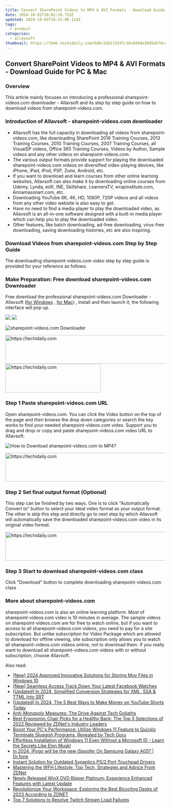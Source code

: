 ```yaml
---
title: Convert SharePoint Videos to MP4 & AVI Formats - Download Guide for PC & Mac
date: 2024-10-01T18:01:29.733Z
updated: 2024-10-05T16:41:06.114Z
tags:
  - product
categories:
  - allavsoft
thumbnail: https://thmb.techidaily.com/bdbc1bb211547c18c849de30d5eb74ca5d67d9e0fc552f041d0a6f6f88d073bb.jpg
---
```


## Convert SharePoint Videos to MP4 & AVI Formats - Download Guide for PC & Mac

### Overview

This article mainly focuses on introducing a professional sharepoint-videos.com downloader - Allavsoft and its step by step guide on how to download videos from sharepoint-videos.com.

### Introduction of Allavsoft - sharepoint-videos.com downloader

* Allavsoft has the full capacity in downloading all videos from sharepoint-videos.com, like downloading SharePoint 2016 Training Courses, 2013 Training Courses, 2010 Training Courses, 2007 Training Courses, all VisualSP videos, Office 365 Training Courses, Videos by Author, Sample videos and any other videos on sharepoint-videos.com.
* The various output formats provide support for playing the downloaded sharepoint-videos.com videos on diversified video-playing devices, like iPhone, iPad, iPod, PSP, Zune, Android, etc.
* If you want to download and learn courses from other online learning websites, Allavsoft can also make it by downloading online courses from Udemy, Lynda, edX, INE, Skillshare, LearnersTV, wrapinstitute.com, Annamasonart.com, etc.
* Downloading YouTube 8K, 4K, HD, 1080P, 720P videos and all videos from any other video website is also easy to get.
* Have no need to find a media player to play the downloaded video, as Allavsoft is an all-in-one software designed with a built-in media player which can help you to play the downloaded video.
* Other features, like batch downloading, ad-free downloading, virus-free downloading, saving downloading histories, etc are also inspiring.

### Download Videos from sharepoint-videos.com Step by Step Guide

The downloading sharepoint-videos.com video step by step guide is provided for your reference as follows:

### Make Preparation: Free download sharepoint-videos.com Downloader

Free download the professional sharepoint-videos.com Downloader - Allavsoft ([for Windows](https://tools.techidaily.com/allavsoft/products/) , [for Mac](https://tools.techidaily.com/allavsoft/products/)) , install and then launch it, the following interface will pop up.

[![](https://www.allavsoft.com/how-to/../images/how-to/free-download-win.jpg)](https://tools.techidaily.com/allavsoft/products/) [![](https://www.allavsoft.com/how-to/../images/how-to/free-download-mac.jpg)](https://tools.techidaily.com/allavsoft/products/)

![sharepoint-videos.com Downloader](https://www.allavsoft.com/how-to/../images/allavsoft/screen-shot-600.jpg)

<!-- affiliate ads begin -->
<a href="https://ephamedtechinc.pxf.io/c/5597632/2136621/26400" target="_top" id="2136621">
  <img src="//a.impactradius-go.com/display-ad/26400-2136621" border="0" alt="https://techidaily.com" width="728" height="90"/>
</a>
<img height="0" width="0" src="https://ephamedtechinc.pxf.io/i/5597632/2136621/26400" style="position:absolute;visibility:hidden;" border="0" />
<!-- affiliate ads end -->

<!-- affiliate ads begin -->
<a href="https://aligracehair.sjv.io/c/5597632/1886015/19272" target="_top" id="1886015">
  <img src="//a.impactradius-go.com/display-ad/19272-1886015" border="0" alt="https://techidaily.com" width="300" height="90"/>
</a>
<img height="0" width="0" src="https://aligracehair.sjv.io/i/5597632/1886015/19272" style="position:absolute;visibility:hidden;" border="0" />
<!-- affiliate ads end -->

### Step 1 Paste sharepoint-videos.com URL

Open sharepoint-videos.com. You can click the Video button on the top of the page and then browse the drop down categories or search the key works to find your needed sharepoint-videos.com video. Support you to drag and drop or copy and paste sharepoint-videos.com video URL to Allavsoft.

![How to Download sharepoint-videos.com to MP4?](https://www.allavsoft.com/how-to/../images/how-to/download-rtmp-video/download-rtmp-video.jpg)

<!-- affiliate ads begin -->
<a href="https://coinrule.sjv.io/c/5597632/1958378/18409" target="_top" id="1958378">
  <img src="//a.impactradius-go.com/display-ad/18409-1958378" border="0" alt="https://techidaily.com" width="728" height="90"/>
</a>
<img height="0" width="0" src="https://coinrule.sjv.io/i/5597632/1958378/18409" style="position:absolute;visibility:hidden;" border="0" />
<!-- affiliate ads end -->

### Step 2 Set final output format (Optional)

This step can be finished by two ways. One is to click "Automatically Convert to" button to select your ideal video format as your output format. The other is skip this step and directly go to next step by which Allavsoft will automatically save the downloaded sharepoint-videos.com video in its original video format.

<!-- affiliate ads begin -->
<a href="https://appsumo.8odi.net/c/5597632/2082533/7443" target="_top" id="2082533">
  <img src="//a.impactradius-go.com/display-ad/7443-2082533" border="0" alt="https://techidaily.com" width="728" height="90"/>
</a>
<img height="0" width="0" src="https://appsumo.8odi.net/i/5597632/2082533/7443" style="position:absolute;visibility:hidden;" border="0" />
<!-- affiliate ads end -->

### Step 3 Start to download sharepoint-videos.com class

Click "Download" button to complete downloading sharepoint-videos.com class

### More about sharepoint-videos.com

sharepoint-videos.com is also an online learning platform. Most of sharepoint-videos.com video is 10 minutes in average. The sample videos on sharepoint-videos.com are for free to watch online, but if you want to access to all sharepoint-videos.com videos, you need to pay for a site subscription. But unlike subscription for Video Package which are allowed to download for offline viewing, site subscription only allows you to watch all sharepoint-videos.com videos online, not to download them. If you really want to download all sharepoint-videos.com videos with or without subscription, choose Allavsoft.

<ins class="adsbygoogle"
     style="display:block"
     data-ad-format="autorelaxed"
     data-ad-client="ca-pub-7571918770474297"
     data-ad-slot="1223367746"></ins>

<ins class="adsbygoogle"
     style="display:block"
     data-ad-client="ca-pub-7571918770474297"
     data-ad-slot="8358498916"
     data-ad-format="auto"
     data-full-width-responsive="true"></ins>

<span class="atpl-alsoreadstyle">Also read:</span>
<div><ul>
<li><a href="https://screen-capture.techidaily.com/new-2024-approved-innovative-solutions-for-storing-mov-files-in-windows-10/"><u>[New] 2024 Approved Innovative Solutions for Storing Mov Files in Windows 10</u></a></li>
<li><a href="https://facebook-clips.techidaily.com/new-seamless-access-track-down-your-latest-facebook-watches/"><u>[New] Seamless Access Track Down Your Latest Facebook Watches</u></a></li>
<li><a href="https://fox-friendly.techidaily.com/updated-in-2024-simplified-conversion-strategies-for-xml-ssa-and-ttml-into-srt/"><u>[Updated] In 2024, Simplified Conversion Strategies for XML, SSA & TTML Into SRT</u></a></li>
<li><a href="https://youtube-zero.techidaily.com/ed-in-2024-the-5-best-ways-to-make-money-on-youtube-shorts-today/"><u>[Updated] In 2024, The 5 Best Ways to Make Money on YouTube Shorts Today</u></a></li>
<li><a href="https://facebook.techidaily.com/anti-monopoly-measures-the-drive-against-tech-goliaths/"><u>Anti-Monopoly Measures: The Drive Against Tech Goliaths</u></a></li>
<li><a href="https://win-marvelous.techidaily.com/best-ergonomic-chair-picks-for-a-healthy-back-the-top-5-selections-of-2022-reviewed-by-zdnets-industry-leaders/"><u>Best Ergonomic Chair Picks for a Healthy Back: The Top 5 Selections of 2022 Reviewed by ZDNet's Industry Leaders</u></a></li>
<li><a href="https://win-marvelous.techidaily.com/boost-your-pcs-performance-utilize-windows-11-feature-to-quickly-terminate-sluggish-programs-revealed-by-tech-guru/"><u>Boost Your PC's Performance: Utilize Windows 11 Feature to Quickly Terminate Sluggish Programs, Revealed by Tech Guru</u></a></li>
<li><a href="https://win-marvelous.techidaily.com/effortless-installation-of-windows-11-even-without-a-microsoft-id-learn-the-secrets-like-elon-musk/"><u>Effortless Installation of Windows 11 Even Without a Microsoft ID - Learn the Secrets Like Elon Musk!</u></a></li>
<li><a href="https://change-location.techidaily.com/in-2024-ipogo-will-be-the-new-ispoofer-on-samsung-galaxy-a05-drfone-by-drfone-virtual-android/"><u>In 2024, iPogo will be the new iSpoofer On Samsung Galaxy A05? | Dr.fone</u></a></li>
<li><a href="https://hardware-help.techidaily.com/instant-solution-for-outdated-synaptics-ps2-port-touchpad-drivers/"><u>Instant Solution for Outdated Synaptics PS/2 Port Touchpad Drivers</u></a></li>
<li><a href="https://win-marvelous.techidaily.com/mastering-the-wfh-lifestyle-top-tech-strategies-and-advice-from-zdnet/"><u>Mastering the WFH Lifestyle: Top Tech, Strategies and Advice From ZDNet</u></a></li>
<li><a href="https://eaxpv-info.techidaily.com/newly-released-winx-dvd-ripper-platinum-experience-enhanced-features-with-latest-update/"><u>Newly Released WinX DVD Ripper Platinum: Experience Enhanced Features with Latest Update</u></a></li>
<li><a href="https://win-marvelous.techidaily.com/revolutionize-your-workspace-exploring-the-best-bicycling-desks-of-2023-according-to-zdnet/"><u>Revolutionize Your Workspace: Exploring the Best Bicycling Desks of 2023 According to ZDNET</u></a></li>
<li><a href="https://program-issues.techidaily.com/top-7-solutions-to-resolve-twitch-stream-load-failures/"><u>Top 7 Solutions to Resolve Twitch Stream Load Failures</u></a></li>
</ul></div>

